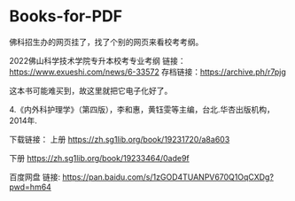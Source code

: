# Books-for-PDF

佛科招生办的网页挂了，找了个别的网页来看校考考纲。

2022佛山科学技术学院专升本校考专业考纲
链接：https://www.exueshi.com/news/6-33572
存档链接：https://archive.ph/r7pjg

这本书可能难买到，故这里就把它电子化好了。

4.《内外科护理学》（第四版），李和惠，黄钰雯等主编，台北.华杏出版机构，2014年.

下载链接：
上册
https://zh.sg1lib.org/book/19231720/a8a603

下册
https://zh.sg1lib.org/book/19233464/0ade9f

百度网盘
链接: https://pan.baidu.com/s/1zGOD4TUANPV670Q1OqCXDg?pwd=hm64
